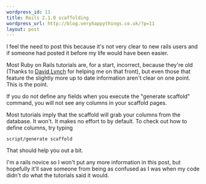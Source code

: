 ```yaml
---
wordpress_id: 11
title: Rails 2.1.0 scaffolding
wordpress_url: http://blog.veryhappythings.co.uk/?p=11
layout: post
---
```

I feel the need to post this because it's not very clear to new rails users and if someone had posted it before my life would have been easier.

Most Ruby on Rails tutorials are, for a start, incorrect, because they're old (Thanks to <a href="http://davidlynch.org/blog/2008/01/rails-20-scaffolding/">David Lynch</a> for helping me on that front), but even those that feature the slightly more up to date information aren't clear on one point.  This is the point.

If you do not define any fields when you execute the "generate scaffold" command, you will not see any columns in your scaffold pages.

Most tutorials imply that the scaffold will grab your columns from the database.  It won't.  It makes no effort to by default.  To check out how to define columns, try typing

<code>script/generate scaffold</code>

That should help you out a bit.

I'm a rails novice so I won't put any more information in this post, but hopefully it'll save someone from being as confused as I was when my code didn't do what the tutorials said it would.
